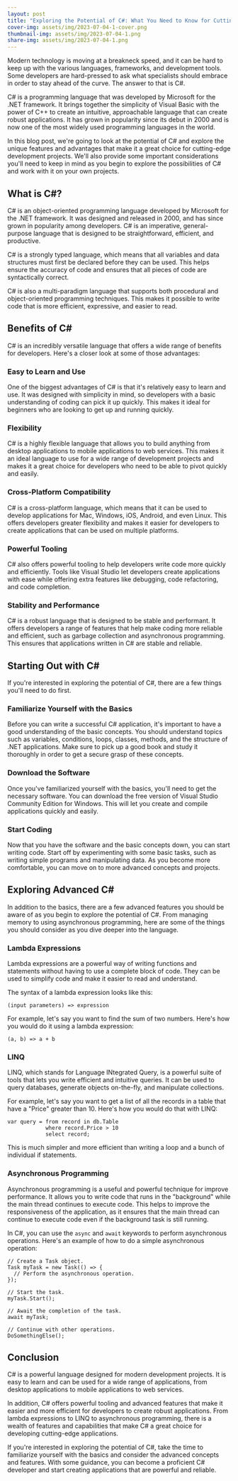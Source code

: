 ```yaml
---
layout: post
title: "Exploring the Potential of C#: What You Need to Know for Cutting-Edge Development"
cover-img: assets/img/2023-07-04-1-cover.png
thumbnail-img: assets/img/2023-07-04-1.png
share-img: assets/img/2023-07-04-1.png
---
```







Modern technology is moving at a breakneck speed, and it can be hard to keep up with the various languages, frameworks, and development tools. Some developers are hard-pressed to ask what specialists should embrace in order to stay ahead of the curve. The answer to that is C\#.

C\# is a programming language that was developed by Microsoft for the .NET framework. It brings together the simplicity of Visual Basic with the power of C++ to create an intuitive, approachable language that can create robust applications. It has grown in popularity since its debut in 2000 and is now one of the most widely used programming languages in the world.

In this blog post, we're going to look at the potential of C\# and explore the unique features and advantages that make it a great choice for cutting-edge development projects. We'll also provide some important considerations you'll need to keep in mind as you begin to explore the possibilities of C\# and work with it on your own projects.

## What is C#?

C\# is an object-oriented programming language developed by Microsoft for the .NET framework. It was designed and released in 2000, and has since grown in popularity among developers. C\# is an imperative, general-purpose language that is designed to be straightforward, efficient, and productive.

C\# is a strongly typed language, which means that all variables and data structures must first be declared before they can be used. This helps ensure the accuracy of code and ensures that all pieces of code are syntactically correct.

C\# is also a multi-paradigm language that supports both procedural and object-oriented programming techniques. This makes it possible to write code that is more efficient, expressive, and easier to read.

## Benefits of C#

C\# is an incredibly versatile language that offers a wide range of benefits for developers. Here's a closer look at some of those advantages:

### Easy to Learn and Use

One of the biggest advantages of C\# is that it's relatively easy to learn and use. It was designed with simplicity in mind, so developers with a basic understanding of coding can pick it up quickly. This makes it ideal for beginners who are looking to get up and running quickly.

### Flexibility

C\# is a highly flexible language that allows you to build anything from desktop applications to mobile applications to web services. This makes it an ideal language to use for a wide range of development projects and makes it a great choice for developers who need to be able to pivot quickly and easily.

### Cross-Platform Compatibility

C\# is a cross-platform language, which means that it can be used to develop applications for Mac, Windows, iOS, Android, and even Linux. This offers developers greater flexibility and makes it easier for developers to create applications that can be used on multiple platforms.

### Powerful Tooling

C\# also offers powerful tooling to help developers write code more quickly and efficiently. Tools like Visual Studio let developers create applications with ease while offering extra features like debugging, code refactoring, and code completion.

### Stability and Performance

C\# is a robust language that is designed to be stable and performant. It offers developers a range of features that help make coding more reliable and efficient, such as garbage collection and asynchronous programming. This ensures that applications written in C\# are stable and reliable.

## Starting Out with C#

If you're interested in exploring the potential of C\#, there are a few things you'll need to do first.

### Familiarize Yourself with the Basics

Before you can write a successful C\# application, it's important to have a good understanding of the basic concepts. You should understand topics such as variables, conditions, loops, classes, methods, and the structure of .NET applications. Make sure to pick up a good book and study it thoroughly in order to get a secure grasp of these concepts.

### Download the Software

Once you've familiarized yourself with the basics, you'll need to get the necessary software. You can download the free version of Visual Studio Community Edition for Windows. This will let you create and compile applications quickly and easily.

### Start Coding

Now that you have the software and the basic concepts down, you can start writing code. Start off by experimenting with some basic tasks, such as writing simple programs and manipulating data. As you become more comfortable, you can move on to more advanced concepts and projects.

## Exploring Advanced C#

In addition to the basics, there are a few advanced features you should be aware of as you begin to explore the potential of C\#. From managing memory to using asynchronous programming, here are some of the things you should consider as you dive deeper into the language.

### Lambda Expressions

Lambda expressions are a powerful way of writing functions and statements without having to use a complete block of code. They can be used to simplify code and make it easier to read and understand.

The syntax of a lambda expression looks like this:

```
(input parameters) => expression
```

For example, let's say you want to find the sum of two numbers. Here's how you would do it using a lambda expression:

```
(a, b) => a + b
```

### LINQ

LINQ, which stands for Language INtegrated Query, is a powerful suite of tools that lets you write efficient and intuitive queries. It can be used to query databases, generate objects on-the-fly, and manipulate collections.

For example, let's say you want to get a list of all the records in a table that have a "Price" greater than 10. Here's how you would do that with LINQ:

```
var query = from record in db.Table
            where record.Price > 10
            select record;
```

This is much simpler and more efficient than writing a loop and a bunch of individual if statements.

### Asynchronous Programming

Asynchronous programming is a useful and powerful technique for improve performance. It allows you to write code that runs in the "background" while the main thread continues to execute code. This helps to improve the responsiveness of the application, as it ensures that the main thread can continue to execute code even if the background task is still running.

In C\#, you can use the `async` and `await` keywords to perform asynchronous operations. Here's an example of how to do a simple asynchronous operation:

```
// Create a Task object.
Task myTask = new Task(() => {
  // Perform the asynchronous operation.
});

// Start the task.
myTask.Start();
     
// Await the completion of the task.
await myTask;

// Continue with other operations.
DoSomethingElse();
```

## Conclusion

C\# is a powerful language designed for modern development projects. It is easy to learn and can be used for a wide range of applications, from desktop applications to mobile applications to web services.

In addition, C\# offers powerful tooling and advanced features that make it easier and more efficient for developers to create robust applications. From lambda expressions to LINQ to asynchronous programming, there is a wealth of features and capabilities that make C\# a great choice for developing cutting-edge applications.

If you're interested in exploring the potential of C\#, take the time to familiarize yourself with the basics and consider the advanced concepts and features. With some guidance, you can become a proficient C\# developer and start creating applications that are powerful and reliable.
